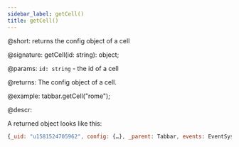 ```yaml
---
sidebar_label: getCell()
title: getCell()
---          
```


@short: returns the config object of a cell

@signature: getCell(id: string): object;

@params:
`id: string` - the id of a cell

@returns:
The config object of a cell.

@example:
tabbar.getCell("rome");

@descr:

A returned object looks like this:

~~~js
{_uid: "u1581524705962", config: {…}, _parent: Tabbar, events: EventSystem, …}
~~~
